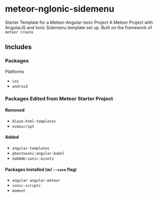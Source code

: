 # meteor-ngIonic-sidemenu
Starter Template for a Meteor-Angular-Ionic Project
A Meteor Project with AngularJS and Ionic Sidemenu template set up.
Built on the framework of `meteor create`

## Includes
### Packages
Platforms
* `ios`
* `android`
### Packages Edited from Meteor Starter Project
#### Removed
* `blaze-html-templates`
* `ecmascript`
#### Added
* `angular-templates`
* `pbastowski:angular-babel`
* `dab0mb:ionic-assets`
#### Packages Installed (w/ `--save` flag)
* `angular angular-meteor`
* `ionic-scripts`
* `moment`
